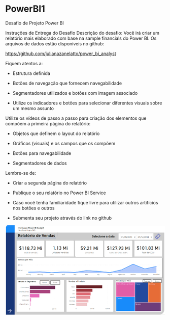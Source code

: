 # PowerBI1
Desafio de Projeto Power BI

Instruções de Entrega do Desafio
Descrição do desafio: Você irá criar um relatório mais elaborado com base na sample financials do Power BI. Os arquivos de dados estão disponíveis no github: 

https://github.com/julianazanelatto/power_bi_analyst 

Fiquem atentos a: 

- Estrutura definida 

- Botões de navegação que fornecem navegabilidade 

- Segmentadores utilizados e botões com imagem associado 

- Utilize os indicadores e botões para selecionar diferentes visuais sobre um mesmo assunto 

 

Utilize os vídeos de passo a passo para criação dos elementos que compõem a primeira página do relatório: 

- Objetos que definem o layout do relatório 

- Gráficos (visuais) e os campos que os compõem 

- Botões para navegabilidade 

- Segmentadores de dados 

 

Lembre-se de: 

- Criar a segunda página do relatório 

- Publique o seu relatório no Power BI Service 

- Caso você tenha familiaridade fique livre para utilizar outros artifícios nos botões e outros 

- Submenta seu projeto através do link no github 

![alt text](https://github.com/jordannym/PowerBI1/blob/135d030751ba4d5127c2f680a636bc4e8c2396dd/images/Page1.png)

